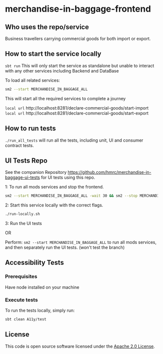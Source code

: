 # merchandise-in-baggage-frontend

## Who uses the repo/service

Business travellers carrying commercial goods for both import or export.

## How to start the service locally

`sbt run` This will only start the service as standalone but unable to interact with any other services including Backend and DataBase

To load all related services:

```bash
sm2 --start MERCHANDISE_IN_BAGGAGE_ALL
```

This will start all the required services to complete a journey

`local url` http://localhost:8281/declare-commercial-goods/start-import
`local url` http://localhost:8281/declare-commercial-goods/start-export

## How to run tests

`./run_all_tests` will run all the tests, including unit, UI and consumer contract tests.

## UI Tests Repo

See the companion Repository https://github.com/hmrc/merchandise-in-baggage-ui-tests for UI tests using this repo.

1: To run all mods services and stop the frontend.

```bash
sm2 --start MERCHANDISE_IN_BAGGAGE_ALL -wait 30 && sm2 --stop MERCHANDISE_IN_BAGGAGE_FRONTEND
```

2: Start this service locally with the correct flags.

```bash
./run-locally.sh
```

3: Run the UI tests

OR

Perform: `sm2 --start MERCHANDISE_IN_BAGGAGE_ALL` to run all mods services, and then separately run the UI tests.
(won't test the branch)

## Accessibility Tests

### Prerequisites
Have node installed on your machine

### Execute tests
To run the tests locally, simply run:
```bash
sbt clean A11y/test
```

## License

This code is open source software licensed under the [Apache 2.0 License]("http://www.apache.org/licenses/LICENSE-2.0.html").
